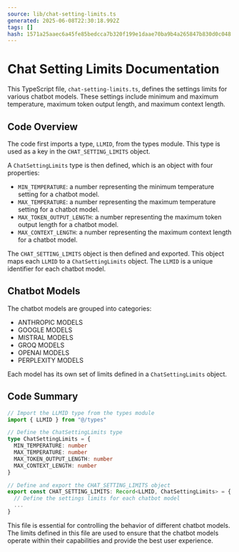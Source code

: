 ```yaml
---
source: lib/chat-setting-limits.ts
generated: 2025-06-08T22:30:18.992Z
tags: []
hash: 1571a25aaec6a45fe85bedcca7b320f199e1daae70ba9b4a265847b830d0c048
---
```


# Chat Setting Limits Documentation

This TypeScript file, `chat-setting-limits.ts`, defines the settings limits for various chatbot models. These settings include minimum and maximum temperature, maximum token output length, and maximum context length.

## Code Overview

The code first imports a type, `LLMID`, from the types module. This type is used as a key in the `CHAT_SETTING_LIMITS` object.

A `ChatSettingLimits` type is then defined, which is an object with four properties:

- `MIN_TEMPERATURE`: a number representing the minimum temperature setting for a chatbot model.
- `MAX_TEMPERATURE`: a number representing the maximum temperature setting for a chatbot model.
- `MAX_TOKEN_OUTPUT_LENGTH`: a number representing the maximum token output length for a chatbot model.
- `MAX_CONTEXT_LENGTH`: a number representing the maximum context length for a chatbot model.

The `CHAT_SETTING_LIMITS` object is then defined and exported. This object maps each `LLMID` to a `ChatSettingLimits` object. The `LLMID` is a unique identifier for each chatbot model.

## Chatbot Models

The chatbot models are grouped into categories:

- ANTHROPIC MODELS
- GOOGLE MODELS
- MISTRAL MODELS
- GROQ MODELS
- OPENAI MODELS
- PERPLEXITY MODELS

Each model has its own set of limits defined in a `ChatSettingLimits` object.

## Code Summary

```ts
// Import the LLMID type from the types module
import { LLMID } from "@/types"

// Define the ChatSettingLimits type
type ChatSettingLimits = {
  MIN_TEMPERATURE: number
  MAX_TEMPERATURE: number
  MAX_TOKEN_OUTPUT_LENGTH: number
  MAX_CONTEXT_LENGTH: number
}

// Define and export the CHAT_SETTING_LIMITS object
export const CHAT_SETTING_LIMITS: Record<LLMID, ChatSettingLimits> = {
  // Define the settings limits for each chatbot model
  ...
}
```

This file is essential for controlling the behavior of different chatbot models. The limits defined in this file are used to ensure that the chatbot models operate within their capabilities and provide the best user experience.